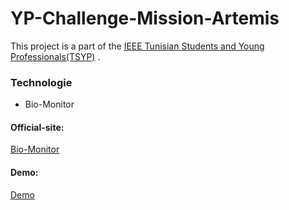 # YP-Challenge-Mission-Artemis
This project is a part of the [IEEE Tunisian Students and Young Professionals(TSYP)](https://tsyp.ieee.tn/) . 

### Technologie
* Bio-Monitor

#### Official-site:

[Bio-Monitor](https://www.asc-csa.gc.ca/eng/sciences/bio-monitor.asp)

#### Demo:

[Demo](https://drive.google.com/file/d/1J_4BzX1eEmqjXWVeZp2Jf-l1MJnXu0hq/view?usp=share_link)

